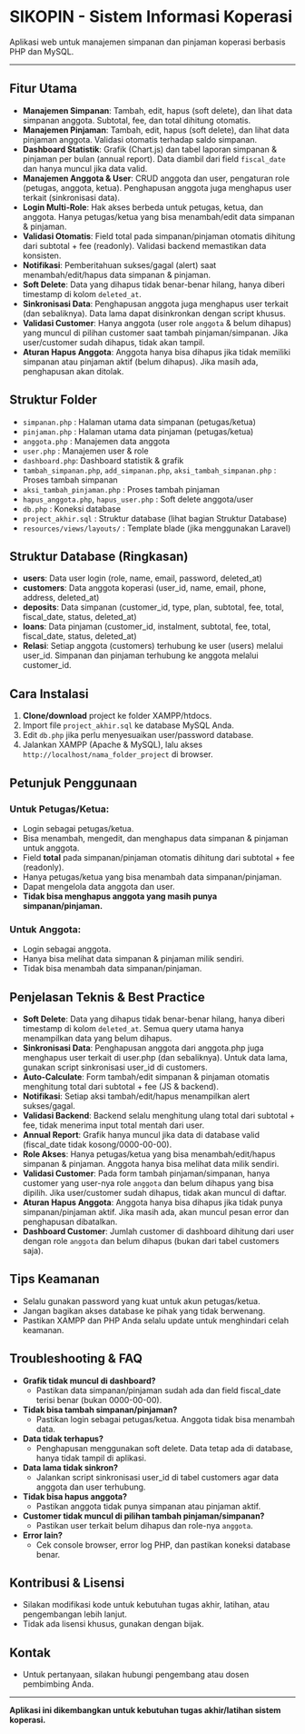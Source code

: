 # SIKOPIN - Sistem Informasi Koperasi

Aplikasi web untuk manajemen simpanan dan pinjaman koperasi berbasis PHP dan MySQL.

---

## Fitur Utama
- **Manajemen Simpanan**: Tambah, edit, hapus (soft delete), dan lihat data simpanan anggota. Subtotal, fee, dan total dihitung otomatis.
- **Manajemen Pinjaman**: Tambah, edit, hapus (soft delete), dan lihat data pinjaman anggota. Validasi otomatis terhadap saldo simpanan.
- **Dashboard Statistik**: Grafik (Chart.js) dan tabel laporan simpanan & pinjaman per bulan (annual report). Data diambil dari field `fiscal_date` dan hanya muncul jika data valid.
- **Manajemen Anggota & User**: CRUD anggota dan user, pengaturan role (petugas, anggota, ketua). Penghapusan anggota juga menghapus user terkait (sinkronisasi data).
- **Login Multi-Role**: Hak akses berbeda untuk petugas, ketua, dan anggota. Hanya petugas/ketua yang bisa menambah/edit data simpanan & pinjaman.
- **Validasi Otomatis**: Field total pada simpanan/pinjaman otomatis dihitung dari subtotal + fee (readonly). Validasi backend memastikan data konsisten.
- **Notifikasi**: Pemberitahuan sukses/gagal (alert) saat menambah/edit/hapus data simpanan & pinjaman.
- **Soft Delete**: Data yang dihapus tidak benar-benar hilang, hanya diberi timestamp di kolom `deleted_at`.
- **Sinkronisasi Data**: Penghapusan anggota juga menghapus user terkait (dan sebaliknya). Data lama dapat disinkronkan dengan script khusus.
- **Validasi Customer**: Hanya anggota (user role `anggota` & belum dihapus) yang muncul di pilihan customer saat tambah pinjaman/simpanan. Jika user/customer sudah dihapus, tidak akan tampil.
- **Aturan Hapus Anggota**: Anggota hanya bisa dihapus jika tidak memiliki simpanan atau pinjaman aktif (belum dihapus). Jika masih ada, penghapusan akan ditolak.

## Struktur Folder
- `simpanan.php` : Halaman utama data simpanan (petugas/ketua)
- `pinjaman.php` : Halaman utama data pinjaman (petugas/ketua)
- `anggota.php`  : Manajemen data anggota
- `user.php`     : Manajemen user & role
- `dashboard.php`: Dashboard statistik & grafik
- `tambah_simpanan.php`, `add_simpanan.php`, `aksi_tambah_simpanan.php` : Proses tambah simpanan
- `aksi_tambah_pinjaman.php` : Proses tambah pinjaman
- `hapus_anggota.php`, `hapus_user.php` : Soft delete anggota/user
- `db.php`       : Koneksi database
- `project_akhir.sql` : Struktur database (lihat bagian Struktur Database)
- `resources/views/layouts/` : Template blade (jika menggunakan Laravel)

## Struktur Database (Ringkasan)
- **users**: Data user login (role, name, email, password, deleted_at)
- **customers**: Data anggota koperasi (user_id, name, email, phone, address, deleted_at)
- **deposits**: Data simpanan (customer_id, type, plan, subtotal, fee, total, fiscal_date, status, deleted_at)
- **loans**: Data pinjaman (customer_id, instalment, subtotal, fee, total, fiscal_date, status, deleted_at)
- **Relasi**: Setiap anggota (customers) terhubung ke user (users) melalui user_id. Simpanan dan pinjaman terhubung ke anggota melalui customer_id.

## Cara Instalasi
1. **Clone/download** project ke folder XAMPP/htdocs.
2. Import file `project_akhir.sql` ke database MySQL Anda.
3. Edit `db.php` jika perlu menyesuaikan user/password database.
4. Jalankan XAMPP (Apache & MySQL), lalu akses `http://localhost/nama_folder_project` di browser.

## Petunjuk Penggunaan
### Untuk Petugas/Ketua:
- Login sebagai petugas/ketua.
- Bisa menambah, mengedit, dan menghapus data simpanan & pinjaman untuk anggota.
- Field **total** pada simpanan/pinjaman otomatis dihitung dari subtotal + fee (readonly).
- Hanya petugas/ketua yang bisa menambah data simpanan/pinjaman.
- Dapat mengelola data anggota dan user.
- **Tidak bisa menghapus anggota yang masih punya simpanan/pinjaman.**

### Untuk Anggota:
- Login sebagai anggota.
- Hanya bisa melihat data simpanan & pinjaman milik sendiri.
- Tidak bisa menambah data simpanan/pinjaman.

## Penjelasan Teknis & Best Practice
- **Soft Delete**: Data yang dihapus tidak benar-benar hilang, hanya diberi timestamp di kolom `deleted_at`. Semua query utama hanya menampilkan data yang belum dihapus.
- **Sinkronisasi Data**: Penghapusan anggota dari anggota.php juga menghapus user terkait di user.php (dan sebaliknya). Untuk data lama, gunakan script sinkronisasi user_id di customers.
- **Auto-Calculate**: Form tambah/edit simpanan & pinjaman otomatis menghitung total dari subtotal + fee (JS & backend).
- **Notifikasi**: Setiap aksi tambah/edit/hapus menampilkan alert sukses/gagal.
- **Validasi Backend**: Backend selalu menghitung ulang total dari subtotal + fee, tidak menerima input total mentah dari user.
- **Annual Report**: Grafik hanya muncul jika data di database valid (fiscal_date tidak kosong/0000-00-00).
- **Role Akses**: Hanya petugas/ketua yang bisa menambah/edit/hapus simpanan & pinjaman. Anggota hanya bisa melihat data milik sendiri.
- **Validasi Customer**: Pada form tambah pinjaman/simpanan, hanya customer yang user-nya role `anggota` dan belum dihapus yang bisa dipilih. Jika user/customer sudah dihapus, tidak akan muncul di daftar.
- **Aturan Hapus Anggota**: Anggota hanya bisa dihapus jika tidak punya simpanan/pinjaman aktif. Jika masih ada, akan muncul pesan error dan penghapusan dibatalkan.
- **Dashboard Customer**: Jumlah customer di dashboard dihitung dari user dengan role `anggota` dan belum dihapus (bukan dari tabel customers saja).

## Tips Keamanan
- Selalu gunakan password yang kuat untuk akun petugas/ketua.
- Jangan bagikan akses database ke pihak yang tidak berwenang.
- Pastikan XAMPP dan PHP Anda selalu update untuk menghindari celah keamanan.

## Troubleshooting & FAQ
- **Grafik tidak muncul di dashboard?**
  - Pastikan data simpanan/pinjaman sudah ada dan field fiscal_date terisi benar (bukan 0000-00-00).
- **Tidak bisa tambah simpanan/pinjaman?**
  - Pastikan login sebagai petugas/ketua. Anggota tidak bisa menambah data.
- **Data tidak terhapus?**
  - Penghapusan menggunakan soft delete. Data tetap ada di database, hanya tidak tampil di aplikasi.
- **Data lama tidak sinkron?**
  - Jalankan script sinkronisasi user_id di tabel customers agar data anggota dan user terhubung.
- **Tidak bisa hapus anggota?**
  - Pastikan anggota tidak punya simpanan atau pinjaman aktif.
- **Customer tidak muncul di pilihan tambah pinjaman/simpanan?**
  - Pastikan user terkait belum dihapus dan role-nya `anggota`.
- **Error lain?**
  - Cek console browser, error log PHP, dan pastikan koneksi database benar.

## Kontribusi & Lisensi
- Silakan modifikasi kode untuk kebutuhan tugas akhir, latihan, atau pengembangan lebih lanjut.
- Tidak ada lisensi khusus, gunakan dengan bijak.

## Kontak
- Untuk pertanyaan, silakan hubungi pengembang atau dosen pembimbing Anda.

---

**Aplikasi ini dikembangkan untuk kebutuhan tugas akhir/latihan sistem koperasi.** 